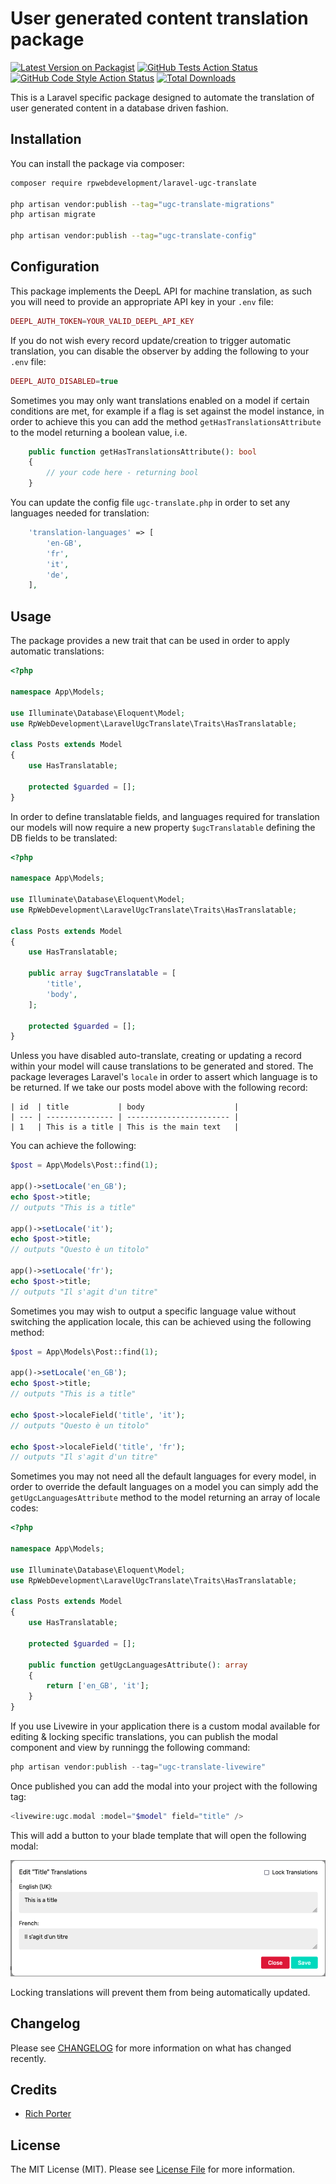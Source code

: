 # User generated content translation package 

[![Latest Version on Packagist](https://img.shields.io/packagist/v/rpwebdevelopment/laravel-ugc-translate.svg?style=flat-square)](https://packagist.org/packages/rpwebdevelopment/laravel-ugc-translate)
[![GitHub Tests Action Status](https://img.shields.io/github/workflow/status/rpwebdevelopment/laravel-ugc-translate/run-tests?label=tests)](https://github.com/rpwebdevelopment/laravel-ugc-translate/actions?query=workflow%3Arun-tests+branch%3Amain)
[![GitHub Code Style Action Status](https://img.shields.io/github/workflow/status/rpwebdevelopment/laravel-ugc-translate/Fix%20PHP%20code%20style%20issues?label=code%20style)](https://github.com/rpwebdevelopment/laravel-ugc-translate/actions?query=workflow%3A"Fix+PHP+code+style+issues"+branch%3Amain)
[![Total Downloads](https://img.shields.io/packagist/dt/rpwebdevelopment/laravel-ugc-translate.svg?style=flat-square)](https://packagist.org/packages/rpwebdevelopment/laravel-ugc-translate)

This is a Laravel specific package designed to automate the translation of user generated content in a database driven fashion.

## Installation

You can install the package via composer:

```bash
composer require rpwebdevelopment/laravel-ugc-translate

php artisan vendor:publish --tag="ugc-translate-migrations"
php artisan migrate

php artisan vendor:publish --tag="ugc-translate-config"
```

## Configuration

This package implements the DeepL API for machine translation, as such you will need to provide an appropriate API key in your `.env` file:
```php
DEEPL_AUTH_TOKEN=YOUR_VALID_DEEPL_API_KEY
```

If you do not wish every record update/creation to trigger automatic translation, you can disable the observer by adding the following to your `.env` file:
```php
DEEPL_AUTO_DISABLED=true
```

Sometimes you may only want translations enabled on a model if certain conditions are met, for example if a flag is 
set against the model instance, in order to achieve this you can add the method `getHasTranslationsAttribute` to the 
model returning a boolean value, i.e.
```php
    public function getHasTranslationsAttribute(): bool
    {
        // your code here - returning bool
    }
```

You can update the config file `ugc-translate.php` in order to set any languages needed for translation:
```php
    'translation-languages' => [
        'en-GB',
        'fr',
        'it',
        'de',
    ],
```

## Usage

The package provides a new trait that can be used in order to apply automatic translations:

```php
<?php

namespace App\Models;

use Illuminate\Database\Eloquent\Model;
use RpWebDevelopment\LaravelUgcTranslate\Traits\HasTranslatable;

class Posts extends Model
{
    use HasTranslatable;
    
    protected $guarded = [];
}
```

In order to define translatable fields, and languages required for translation our models will now require a new property `$ugcTranslatable` defining the DB fields to be translated:

```php
<?php

namespace App\Models;

use Illuminate\Database\Eloquent\Model;
use RpWebDevelopment\LaravelUgcTranslate\Traits\HasTranslatable;

class Posts extends Model
{
    use HasTranslatable;
 
    public array $ugcTranslatable = [
        'title',
        'body',
    ];

    protected $guarded = [];
}
```

Unless you have disabled auto-translate, creating or updating a record within your model will cause translations to be generated and stored. The package leverages Laravel's `locale` in order to assert which language is to be returned. If we take our posts model above with the following record:

```
| id  | title           | body                    |
| --- | --------------- | ----------------------- |
| 1   | This is a title | This is the main text   |
```

You can achieve the following:
```php
$post = App\Models\Post::find(1);

app()->setLocale('en_GB');
echo $post->title;
// outputs "This is a title"

app()->setLocale('it');
echo $post->title;
// outputs "Questo è un titolo"

app()->setLocale('fr');
echo $post->title;
// outputs "Il s'agit d'un titre"
```

Sometimes you may wish to output a specific language value without switching the application locale,
this can be achieved using the following method:
```php
$post = App\Models\Post::find(1);

app()->setLocale('en_GB');
echo $post->title;
// outputs "This is a title"

echo $post->localeField('title', 'it');
// outputs "Questo è un titolo"

echo $post->localeField('title', 'fr');
// outputs "Il s'agit d'un titre"
```

Sometimes you may not need all the default languages for every model, in order to override the default languages on 
a model you can simply add the `getUgcLanguagesAttribute` method to the model returning an array of locale codes:
```php
<?php

namespace App\Models;

use Illuminate\Database\Eloquent\Model;
use RpWebDevelopment\LaravelUgcTranslate\Traits\HasTranslatable;

class Posts extends Model
{
    use HasTranslatable;
    
    protected $guarded = [];
    
    public function getUgcLanguagesAttribute(): array
    {
        return ['en_GB', 'it'];
    }
}
```

If you use Livewire in your application there is a custom modal available for editing & locking specific translations,
you can publish the modal component and view by runningg the following command:
```php
php artisan vendor:publish --tag="ugc-translate-livewire"
```

Once published you can add the modal into your project with the following tag:
```php
<livewire:ugc.modal :model="$model" field="title" />
```

This will add a button to your blade template that will open the following modal:

![step 1](./.assets/modal.png)

Locking translations will prevent them from being automatically updated.

## Changelog

Please see [CHANGELOG](CHANGELOG.md) for more information on what has changed recently.

## Credits

- [Rich Porter](https://github.com/rpwebdevelopment)

## License

The MIT License (MIT). Please see [License File](LICENSE.md) for more information.

